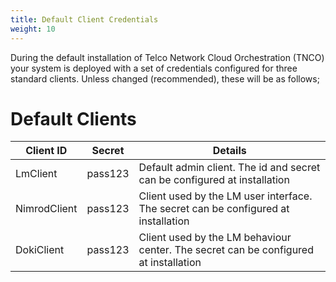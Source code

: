 ```yaml
---
title: Default Client Credentials 
weight: 10
---
```

During the default installation of Telco Network Cloud Orchestration (TNCO) your system is deployed with a set of credentials configured for three standard clients. Unless changed (recommended), these will be as follows; 


# Default Clients

| Client ID    | Secret  | Details                                                                              |
| ------------ | ------- | ------------------------------------------------------------------------------------ |
| LmClient     | pass123 | Default admin client. The id and secret can be configured at installation            |
| NimrodClient | pass123 | Client used by the LM user interface. The secret can be configured at installation   |
| DokiClient   | pass123 | Client used by the LM behaviour center. The secret can be configured at installation |
